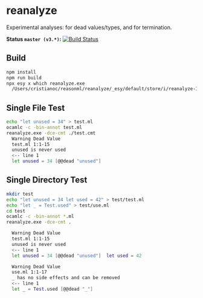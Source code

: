 # reanalyze

Experimental analyses: for dead values/types, and for termination.


**Status `master (v3.*)`:** [![Build
Status](https://dev.azure.com/ccrisccris/reanalyze/_apis/build/status/cristianoc.reanalyze?branchName=master)](https://dev.azure.com/ccrisccris/reanalyze/_build/latest?definitionId=1&branchName=master)

## Build

```sh
npm install
npm run build
npx esy x which reanalyze.exe
  /Users/cristianoc/reasonml/reanalyze/_esy/default/store/i/reanalyze-1a0dcc57/bin/reanalyze.exe
```

## Single File Test
```sh
echo "let unused = 34" > test.ml
ocamlc -c -bin-annot test.ml
reanalyze.exe -dce-cmt ./test.cmt
  Warning Dead Value
  test.ml 1:1-15
  unused is never used
  <-- line 1
  let unused = 34 [@@dead "unused"] 
```

## Single Directory Test
```sh
mkdir test
echo "let unused = 34 let used = 42" > test/test.ml
echo "let _ = Test.used" > test/use.ml
cd test
ocamlc -c -bin-annot *.ml
reanalyze.exe -dce-cmt .

  Warning Dead Value
  test.ml 1:1-15
  unused is never used
  <-- line 1
  let unused = 34 [@@dead "unused"]  let used = 42

  Warning Dead Value
  use.ml 1:1-17
  _ has no side effects and can be removed
  <-- line 1
  let _ = Test.used [@@dead "_"] 
```
